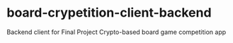 # board-crypetition-client-backend
Backend client for Final Project Crypto-based board game competition app
